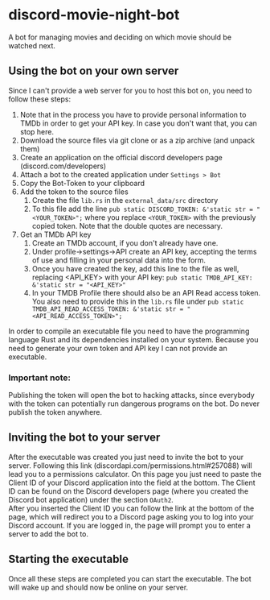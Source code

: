 # discord-movie-night-bot
A bot for managing movies and deciding on which movie should be watched next.

## Using the bot on your own server
Since I can't provide a web server for you to host this bot on, you need to follow these steps:
1. Note that in the process you have to provide personal information to TMDb in order to get your API key. In case you don't want that, you can stop here.
1. Download the source files via git clone or as a zip archive (and unpack them)
1. Create an application on the official discord developers page (discord.com/developers)
1. Attach a bot to the created application under `Settings > Bot` 
1. Copy the Bot-Token to your clipboard
1. Add the token to the source files
    1. Create the file `lib.rs` in the `external_data/src` directory
    1. To this file add the line `pub static DISCORD_TOKEN: &'static str = "<YOUR_TOKEN>";` where you replace `<YOUR_TOKEN>` with the previously copied token. Note that the double quotes are necessary.
1. Get an TMDb API key
    1. Create an TMDb account, if you don't already have one.
    1. Under profile->settings->API create an API key, accepting the terms of use and filling in your personal data into the form.
    1. Once you have created the key, add this line to the file as well, replacing <API_KEY> with your API key: `pub static TMDB_API_KEY: &'static str = "<API_KEY>"`
    1. In your TMDB Profile there should also be an API Read access token. You also need to provide this in the `lib.rs` file under `pub static TMDB_API_READ_ACCESS_TOKEN: &'static str = "<API_READ_ACCESS_TOKEN>";`

In order to compile an executable file you need to have the programming language Rust and its dependencies installed on your system. Because you need to generate your own token and API key I can not provide an executable.

### Important note: 
Publishing the token will open the bot to hacking attacks, since everybody with the token can potentially run dangerous programs on the bot. Do never publish the token anywhere.

## Inviting the bot to your server
After the executable was created you just need to invite the bot to your server.
Following this link (discordapi.com/permissions.html#257088) will lead you to a permissions calculator. On this page you just need to paste the Client ID of your Discord application into the field at the bottom. The Client ID can be found on the Discord developers page (where you created the Discord bot application) under the section `OAuth2`.  
After you inserted the Client ID you can follow the link at the bottom of the page, which will redirect you to a Discord page asking you to log into your Discord account. If you are logged in, the page will prompt you to enter a server to add the bot to.

## Starting the executable
Once all these steps are completed you can start the executable. The bot will wake up and should now be online on your server.
